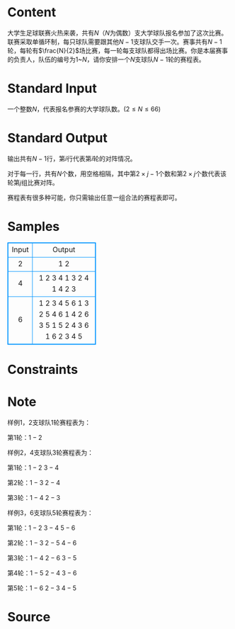 
# Content

大学生足球联赛火热来袭，共有$N$（$N$为偶数）支大学球队报名参加了这次比赛。联赛采取单循环制，每只球队需要跟其他$N-1$支球队交手一次。赛事共有$N-1$轮，每轮有$\frac{N}{2}$场比赛，每一轮每支球队都得出场比赛。你是本届赛事的负责人，队伍的编号为$1$~$N$，请你安排一个$N$支球队$N-1$轮的赛程表。

# Standard Input

一个整数$N$，代表报名参赛的大学球队数。$(2 \leq N \leq 66)$

# Standard Output

输出共有$N-1$行，第$i$行代表第$i$轮的对阵情况。

对于每一行，共有$N$个数，用空格相隔，其中第$2 \times j-1$个数和第$2 \times j$个数代表该轮第$j$组比赛对阵。

赛程表有很多种可能，你只需输出任意一组合法的赛程表即可。

# Samples

<style>
        table,table tr th, table tr td { border:1px solid #0094ff; }
        table { width: 200px; min-height: 25px; line-height: 25px; text-align: center; border-collapse: collapse;}   
    </style>
<table>
	<tr>
		<td>Input</td>
		<td>Output</td>
	</tr>
<tr><td>2</td><td>1 2</td></tr><tr><td>4</td><td>1 2 3 4
1 3 2 4
1 4 2 3</td></tr><tr><td>6</td><td>1 2 3 4 5 6
1 3 2 5 4 6
1 4 2 6 3 5
1 5 2 4 3 6
1 6 2 3 4 5</td></tr></table>


# Constraints



# Note

样例$1$，$2$支球队$1$轮赛程表为：

第$1$轮：$1-2$

样例$2$，$4$支球队$3$轮赛程表为：

第$1$轮：$1-2\ 3-4$

第$2$轮：$1-3\ 2-4$

第$3$轮：$1-4\ 2-3$

样例$3$，$6$支球队$5$轮赛程表为：

第$1$轮：$1-2\ 3-4\ 5-6$

第$2$轮：$1-3\ 2-5\ 4-6$

第$3$轮：$1-4\ 2-6\ 3-5$

第$4$轮：$1-5\ 2-4\ 3-6$

第$5$轮：$1-6\ 2-3\ 4-5$

# Source


